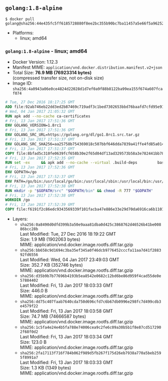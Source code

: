 ## `golang:1.8-alpine`

```console
$ docker pull golang@sha256:44e435fc5ff6185728880f8ee2bc355b90bc7ba11457a5e66f5a9625240be85a
```

-	Platforms:
	-	linux; amd64

### `golang:1.8-alpine` - linux; amd64

-	Docker Version: 1.12.3
-	Manifest MIME: `application/vnd.docker.distribution.manifest.v2+json`
-	Total Size: **76.9 MB (76923314 bytes)**  
	(compressed transfer size, not on-disk size)
-	Image ID: `sha256:4a0943a06e0ce4824d22028d1d7ef0a9f88b8122ba99ea155f674a607fcaf074`

```dockerfile
# Tue, 27 Dec 2016 18:17:25 GMT
ADD file:92ab746eb22dd3ed2b87469c719adf3c1bed7302653bbd76baafd7cfd95e911e in / 
# Wed, 04 Jan 2017 21:05:32 GMT
RUN apk add --no-cache ca-certificates
# Fri, 13 Jan 2017 17:51:36 GMT
ENV GOLANG_VERSION=1.8rc1
# Fri, 13 Jan 2017 17:51:36 GMT
ENV GOLANG_SRC_URL=https://golang.org/dl/go1.8rc1.src.tar.gz
# Fri, 13 Jan 2017 17:51:37 GMT
ENV GOLANG_SRC_SHA256=aa25758b754369018c507bbf646dda7839a41ffe4fd85a014c9704d7d8720dda
# Fri, 13 Jan 2017 17:51:37 GMT
COPY file:8bfad5c310fe0639fcf658b30e2f65d04df13ad329573b58a3e782441bb7839c in / 
# Fri, 13 Jan 2017 17:52:35 GMT
RUN set -ex 	&& apk add --no-cache --virtual .build-deps 		bash 		gcc 		musl-dev 		openssl 		go 		&& export GOROOT_BOOTSTRAP="$(go env GOROOT)" 		&& wget -q "$GOLANG_SRC_URL" -O golang.tar.gz 	&& echo "$GOLANG_SRC_SHA256  golang.tar.gz" | sha256sum -c - 	&& tar -C /usr/local -xzf golang.tar.gz 	&& rm golang.tar.gz 	&& cd /usr/local/go/src 	&& patch -p2 -i /no-pic.patch 	&& ./make.bash 		&& rm -rf /*.patch 	&& apk del .build-deps
# Fri, 13 Jan 2017 17:52:36 GMT
ENV GOPATH=/go
# Fri, 13 Jan 2017 17:52:37 GMT
ENV PATH=/go/bin:/usr/local/go/bin:/usr/local/sbin:/usr/local/bin:/usr/sbin:/usr/bin:/sbin:/bin
# Fri, 13 Jan 2017 17:52:38 GMT
RUN mkdir -p "$GOPATH/src" "$GOPATH/bin" && chmod -R 777 "$GOPATH"
# Fri, 13 Jan 2017 17:52:38 GMT
WORKDIR /go
# Fri, 13 Jan 2017 17:52:39 GMT
COPY file:f6191f2c86edc9343569339f101facba47e886e33e29d70da6916ca6b1101a53 in /usr/local/bin/ 
```

-	Layers:
	-	`sha256:0a8490d0dfd399b3a50e9aaa81dba0d425c3868762d46526b41be00886bcc28b`  
		Last Modified: Tue, 27 Dec 2016 18:19:22 GMT  
		Size: 1.9 MB (1902063 bytes)  
		MIME: application/vnd.docker.image.rootfs.diff.tar.gzip
	-	`sha256:bb658c9d1694c3ba35ef345a0f46dcb9776452cccfa11aa7d41f288392fd6556`  
		Last Modified: Wed, 04 Jan 2017 23:49:03 GMT  
		Size: 352.7 KB (352746 bytes)  
		MIME: application/vnd.docker.image.rootfs.diff.tar.gzip
	-	`sha256:d35b9b7b77696b4193b5ea8542e0682c12bd6be86d959f4cad55de0e57884402`  
		Last Modified: Fri, 13 Jan 2017 18:03:33 GMT  
		Size: 446.0 B  
		MIME: application/vnd.docker.image.rootfs.diff.tar.gzip
	-	`sha256:dd75c407faab7640cda750d696cfd7c6b67db0996e298fc7d499cdb3e4579f22`  
		Last Modified: Fri, 13 Jan 2017 18:03:58 GMT  
		Size: 74.7 MB (74666587 bytes)  
		MIME: application/vnd.docker.image.rootfs.diff.tar.gzip
	-	`sha256:1c5fa4e24e4b5fa788e74006cea9c2fe6c09a30b5b1f8e87cd5172902f68f0d2`  
		Last Modified: Fri, 13 Jan 2017 18:03:34 GMT  
		Size: 123.0 B  
		MIME: application/vnd.docker.image.rootfs.diff.tar.gzip
	-	`sha256:2fa17113f716f784b062f989d5fb267f175d26eb7938a770a5beb2595f8991a7`  
		Last Modified: Fri, 13 Jan 2017 18:03:33 GMT  
		Size: 1.3 KB (1349 bytes)  
		MIME: application/vnd.docker.image.rootfs.diff.tar.gzip
